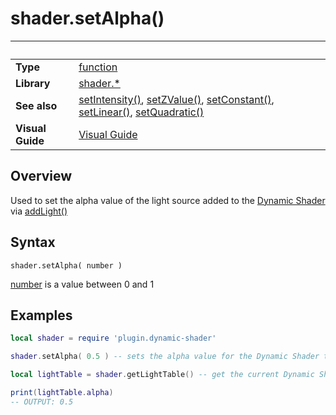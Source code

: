 # shader.setAlpha()

|                      | &nbsp; 
| -------------------- | ---------------------------------------------------------------
| __Type__             | [function](http://docs.coronalabs.com/api/type/Function.html)
| __Library__          | [shader.*](README.md)
| __See also__         | [setIntensity()](setIntensity.markdown), [setZValue()](setZValue.markdown), [setConstant()](setConstant.markdown), [setLinear()](setLinear.markdown), [setQuadratic()](setQuadratic.markdown)
| __Visual Guide__     | [Visual Guide](http://dynamicshader.com/)


## Overview

Used to set the alpha value of the light source added to the [Dynamic Shader](README.md) via [addLight()](addLight.markdown)


## Syntax

	shader.setAlpha( number )

[number](https://docs.coronalabs.com/api/type/Number.html) is a value between 0 and 1

## Examples

``````lua
local shader = require 'plugin.dynamic-shader'

shader.setAlpha( 0.5 ) -- sets the alpha value for the Dynamic Shader to 50%

local lightTable = shader.getLightTable() -- get the current Dynamic Shader values

print(lightTable.alpha)
-- OUTPUT: 0.5


``````
